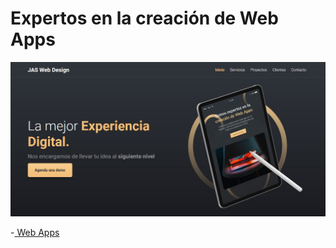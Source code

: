 # Expertos en la creación de Web Apps

![experiencia](./img/principal.jpg)


-[ Web Apps ](https://jhonpe.github.io/experincia-digital)